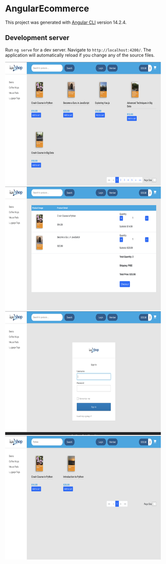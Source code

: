 # AngularEcommerce

This project was generated with [Angular CLI](https://github.com/angular/angular-cli) version 14.2.4.

## Development server

Run `ng serve` for a dev server. Navigate to `http://localhost:4200/`. The application will automatically reload if you change any of the source files.


<img src="https://github.com/JATHISWAR/Full-Stack-Shopping-App/blob/FrontEnd/Screenshot%202022-10-16%20at%2012.05.04%20AM.png" width="600" height="400">

<img src="https://github.com/JATHISWAR/Full-Stack-Shopping-App/blob/FrontEnd/Screenshot%202022-10-16%20at%2012.05.18%20AM.png" width="600" height="400">

<img src="https://github.com/JATHISWAR/Full-Stack-Shopping-App/blob/FrontEnd/Screenshot%202022-10-16%20at%2012.05.28%20AM.png" width="600" height="400">

<img src="https://github.com/JATHISWAR/Full-Stack-Shopping-App/blob/FrontEnd/Screenshot%202022-10-16%20at%2012.05.48%20AM.png" width="600" height="400">
